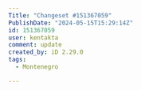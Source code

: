 ```yaml
---
Title: "Changeset #151367059"
PublishDate: "2024-05-15T15:29:14Z"
id: 151367059
user: kentakta
comment: update
created_by: iD 2.29.0
tags:
  - Montenegro

---
```

